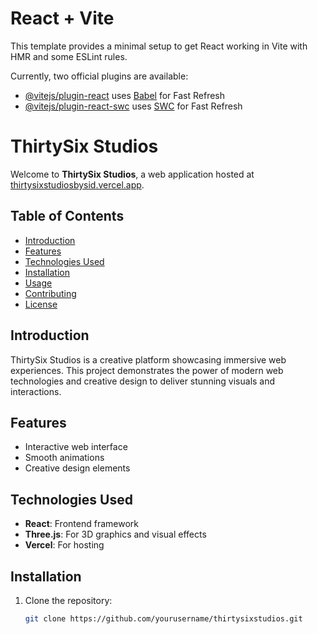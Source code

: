 # React + Vite

This template provides a minimal setup to get React working in Vite with HMR and some ESLint rules.

Currently, two official plugins are available:

- [@vitejs/plugin-react](https://github.com/vitejs/vite-plugin-react/blob/main/packages/plugin-react/README.md) uses [Babel](https://babeljs.io/) for Fast Refresh
- [@vitejs/plugin-react-swc](https://github.com/vitejs/vite-plugin-react-swc) uses [SWC](https://swc.rs/) for Fast Refresh

# ThirtySix Studios

Welcome to **ThirtySix Studios**, a web application hosted at [thirtysixstudiosbysid.vercel.app](https://thirtysixstudiosbysid.vercel.app).

## Table of Contents

- [Introduction](#introduction)
- [Features](#features)
- [Technologies Used](#technologies-used)
- [Installation](#installation)
- [Usage](#usage)
- [Contributing](#contributing)
- [License](#license)

## Introduction

ThirtySix Studios is a creative platform showcasing immersive web experiences. This project demonstrates the power of modern web technologies and creative design to deliver stunning visuals and interactions.

## Features

- Interactive web interface
- Smooth animations
- Creative design elements

## Technologies Used

- **React**: Frontend framework
- **Three.js**: For 3D graphics and visual effects
- **Vercel**: For hosting

## Installation

1. Clone the repository:
   ```bash
   git clone https://github.com/yourusername/thirtysixstudios.git
